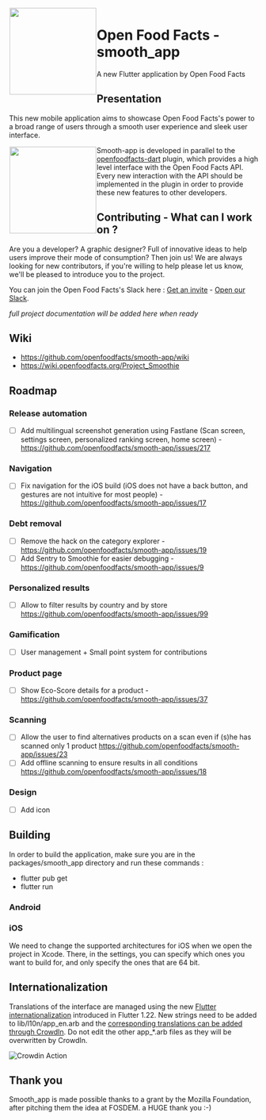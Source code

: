 <img height='175' src="https://static.openfoodfacts.org/images/svg/openfoodfacts-logo-en.svg" align="left" hspace="1" vspace="1">

# Open Food Facts - smooth_app

A new Flutter application by Open Food Facts

## Presentation

This new mobile application aims to showcase Open Food Facts's power to a broad range of users through a smooth user experience and sleek user interface.

<img height='175' src="https://fr.blog.openfoodfacts.org/images/smoothie2.jpg" align="left" hspace="1" vspace="1">

Smooth-app is developed in parallel to the [openfoodfacts-dart](https://github.com/openfoodfacts/openfoodfacts-dart) plugin, which provides a high level interface with the Open Food Facts API.
Every new interaction with the API should be implemented in the plugin in order to provide these new features to other developers.

## Contributing - What can I work on ?

Are you a developer? A graphic designer? Full of innovative ideas to help users improve their mode of consumption? Then join us!
We are always looking for new contributors, if you're willing to help please let us know, we'll be pleased to introduce you to the project.

You can join the Open Food Facts's Slack here : [Get an invite](https://slack.openfoodfacts.org) - [Open our Slack](https://openfoodfacts.slack.com).

*full project documentation will be added here when ready*

## Wiki 
- https://github.com/openfoodfacts/smooth-app/wiki
- https://wiki.openfoodfacts.org/Project_Smoothie

## Roadmap
### Release automation
- [ ] Add multilingual screenshot generation using Fastlane (Scan screen, settings screen, personalized ranking screen, home screen) - https://github.com/openfoodfacts/smooth-app/issues/217

### Navigation
- [ ] Fix navigation for the iOS build (iOS does not have a back button, and gestures are not intuitive for most people) - https://github.com/openfoodfacts/smooth-app/issues/17

### Debt removal
- [ ] Remove the hack on the category explorer - https://github.com/openfoodfacts/smooth-app/issues/19
- [ ] Add Sentry to Smoothie for easier debugging - https://github.com/openfoodfacts/smooth-app/issues/9

### Personalized results
- [ ] Allow to filter results by country and by store https://github.com/openfoodfacts/smooth-app/issues/99

### Gamification
- [ ] User management + Small point system for contributions

### Product page
- [ ] Show Eco-Score details for a product - https://github.com/openfoodfacts/smooth-app/issues/37

### Scanning
- [ ] Allow the user to find alternatives products on a scan even if (s)he has scanned only 1 product https://github.com/openfoodfacts/smooth-app/issues/23
- [ ] Add offline scanning to ensure results in all conditions https://github.com/openfoodfacts/smooth-app/issues/18
### Design
- [ ] Add icon

## Building

In order to build the application, make sure you are in the packages/smooth_app directory and run these commands :
 - flutter pub get
 - flutter run
 
### Android

### iOS
We need to change the supported architectures for iOS when we open the project in Xcode. There, in the settings, you can specify which ones you want to build for, and only specify the ones that are 64 bit.

## Internationalization

Translations of the interface are managed using the new [Flutter internationalization](https://github.com/openfoodfacts/openfoodfacts-hungergames/blob/master/src/i18n/common.json) introduced in Flutter 1.22.
New strings need to be added to lib/l10n/app_en.arb and the [corresponding translations can be added through CrowdIn](https://translate.openfoodfacts.org/translate/openfoodfacts/1322). Do not edit the other app_*.arb files as they will be overwritten by CrowdIn.

![Crowdin Action](https://github.com/openfoodfacts/smooth-app/workflows/Crowdin%20Action/badge.svg)

## Thank you
Smooth_app is made possible thanks to a grant by the Mozilla Foundation, after pitching them the idea at FOSDEM. a HUGE thank you :-) 
